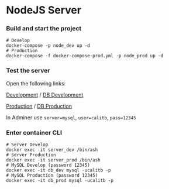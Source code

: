 # NodeJS Server

### Build and start the project

```
# Develop
docker-compose -p node_dev up -d
# Production
docker-compose -f docker-compose-prod.yml -p node_prod up -d
```

### Test the server

Open the following links:

[Development](http://localhost:3000/query) / [DB Development](http://localhost:8080)

[Production](http://localhost:80/query) / [DB Production](http://localhost:8081)

In Adminer use `server=mysql`, `user=calitb`, `pass=12345`

### Enter container CLI

```
# Server Develop
docker exec -it server_dev /bin/ash
# Server Production
docker exec -it server_prod /bin/ash
# MySQL Develop (password 12345)
docker exec -it db_dev mysql -ucalitb -p
# MySQL Production (password 12345)
docker exec -it db_prod mysql -ucalitb -p
```
